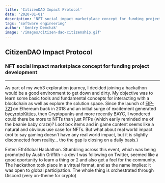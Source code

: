 ```yaml
---
title: 'CitizenDAO Impact Protocol'
date: '2020-01-01'
description: 'NFT social impact marketplace concept for funding project development'
tags: 'software engineering'
author: 'Gentry Demchak'
image: '/images/citizen-dao-citizenship.gif'
---
```


## CitizenDAO Impact Protocol

### NFT social impact marketplace concept for funding project development
---
As part of my web3 exploration journey, I decided joining a hackathon would be a good environment to get down and dirty. My objective was to learn some basic tools and fundamental concepts for interacting with a blockchain as well as explore the solution space. Since the launch of [EIP-721](https://eips.ethereum.org/EIPS/eip-721) on Ethereum back in 2018 and an initial surge of excitement generated by[cyrptoKitties](https://www.cryptokitties.co/), then Cryptopunks and more recently BAYC, I wondered could there be more to NFTs than just PFPs (which earily reminded me of the beanie baby craze)? Loot box items and in game content seems like a natural and obvious use case for NFTs. But what about real world impact (not to say gaming doesn't have any real world impact, but it is slightly disconected from reality... tho the gap is closing on a daily basis.)

Enter: EthGlobal Hackathon. Stumbling across this event, which was being promoted by Austin Griffith - a dev I was following on Twitter, seemed like a good oportunity to learn a thing or 2 and also get a feel for the community. The hackathon took place in a virtual format, and as the name implies: it was open to global participation. The whole thing is orchestrated through Discord (very on-theme for crypto)
